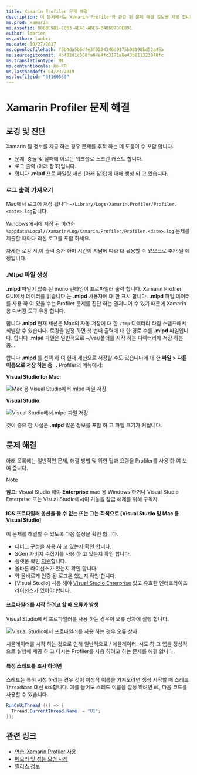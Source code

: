 ```yaml
---
title: Xamarin Profiler 문제 해결
description: 이 문서에서는 Xamarin Profiler와 관련 된 문제 해결 정보를 제공 합니다. 관련 항목 로깅 및 진단, IDE 및 기타 항목을 설명 합니다.
ms.prod: xamarin
ms.assetid: 0060E9D1-C003-4E4C-ADE8-B406978FE891
author: lobrien
ms.author: laobri
ms.date: 10/27/2017
ms.openlocfilehash: f9b4da5b6dfe3f0254340d9175b08198bd52a45a
ms.sourcegitcommit: 4b402d1c508fa84e4fc3171a6e43b811323948fc
ms.translationtype: MT
ms.contentlocale: ko-KR
ms.lasthandoff: 04/23/2019
ms.locfileid: "61160569"
---
```

# <a name="xamarin-profiler-troubleshooting"></a>Xamarin Profiler 문제 해결

## <a name="logging-and-diagnostics"></a>로깅 및 진단

Xamarin 팀 정보를 제공 하는 경우 문제를 추적 하는 데 도움이 수 포함 합니다.

- 문제, 충돌 및 실패에 이르는 워크플로 스크린 캐스트 합니다.
- 로그 출력 (아래 참조)입니다.
- 합니다 **.mlpd** 프로 파일링 세션 (아래 참조)에 대해 생성 되 고 있습니다.

### <a name="getting-log-outputs"></a>로그 출력 가져오기

Mac에서 로그에 저장 됩니다 `~/Library/Logs/Xamarin.Profiler/Profiler.<date>.log`합니다.

Windows에서에 저장 된 이러한 `%appdata%Local//Xamarin/Log/Xamarin.Profiler/Profiler.<date>.log` 문제를 제출할 때마다 최신 로그를 포함 하세요.

자세한 로깅 서,이 출력 증가 하며 시간이 지남에 따라 더 유용할 수 있으므로 추가 될 예정입니다.

<a name="gen_mlpd" />

### <a name="generating-mlpd-files"></a>.Mlpd 파일 생성

**.mlpd** 파일이 압축 된 mono 런타임이 프로파일러 출력 합니다. Xamarin Profiler GUI에서 데이터를 읽습니다.는 **.mlpd** 사용자에 대 한 표시 합니다. **.mlpd** 파일 데이터를 사용 하 여 있을 수는 Profiler 문제를 진단 하는 엔지니어 수 있기 때문에 Xamarin 용 디버깅 도구 유용 합니다.

합니다 **.mlpd** 현재 세션은 Mac의 자동 저장에 대 한 `/tmp` 디렉터리 타임 스탬프에서 식별할 수 있습니다. 로깅을 설정 하면 첫 번째 출력에 대 한 경로 수를 **.mlpd** 파일입니다. 합니다 **.mlpd** 파일은 일반적으로 ~/var/폴더를 시작 하는 디렉터리에 저장 하는 중...

합니다 **.mlpd** 를 선택 하 여 현재 세션으로 저장할 수도 있습니다에 대 한 **파일 > 다른 이름으로 저장 하는 중...** Profiler의 메뉴에서:

**Visual Studio for Mac**:

![](troubleshooting-images/image17.png "Mac 용 Visual Studio에서.mlpd 파일 저장")

**Visual Studio**:

![](troubleshooting-images/image17-vs.png "Visual Studio에서.mlpd 파일 저장")

것이 중요 한 사실은 **.mlpd** 많은 정보를 포함 하 고 파일 크기가 커집니다.

## <a name="troubleshooting"></a>문제 해결

아래 목록에는 일반적인 문제, 해결 방법 및 위한 팁과 요령을 Profiler를 사용 하 여 보여 줍니다.

> [!NOTE]
> **참고**: Visual Studio 해야 **Enterprise** mac 용 Windows 하거나 Visual Studio Enterprise 또는 Visual Studio에서이 기능을 잠금 해제를 위해 구독자

#### <a name="i-cant-see-the-ios-profiler-option-or-it-is-greyed-out-visual-studio-and-visual-studio-for-mac"></a>IOS 프로파일러 옵션을 볼 수 없는 또는 그는 회색으로 [Visual Studio 및 Mac 용 Visual Studio]

이 문제를 해결할 수 있도록 다음 설정을 확인 합니다.

- 디버그 구성을 사용 하 고 있는지 확인 합니다.
- SGen 가비지 수집기를 사용 하 고 있는지 확인 합니다.
- 플랫폼 확인 [지원](~/tools/profiler/index.md#Profiler_Support)합니다.
- 올바른 라이선스가 있는지 확인 합니다.
- 와 올바르게 인증 된 로그온 했는지 확인 합니다.
- [Visual Studio] 사용 해야 [Visual Studio Enterprise](https://visualstudio.microsoft.com/vs/enterprise/) 있고 유효한 엔터프라이즈 라이선스가 있어야 합니다.

#### <a name="i-get-an-error-when-i-try-to-launch-the-profiler"></a>프로파일러를 시작 하려고 할 때 오류가 발생

Visual Studio에서 프로파일러를 사용 하는 경우이 오류 상자에 실행 합니다.

![](troubleshooting-images/error.png "Visual Studio에서 프로파일러를 사용 하는 경우 오류 상자")

시뮬레이터를 시작 하는 것으로 인해 일반적으로 / 에뮬레이터. 시도 하 고 앱을 정상적으로 실행에 제공 하 고 다시는 Profiler를 사용 하려고 하는 문제를 해결 합니다.

#### <a name="to-watch-a-specific-thread"></a>특정 스레드를 조사 하려면

스레드는 특히 시청 하려는 경우 것이 이상적 이름을 가져오려면 생성 시작할 때 스레드 `ThreadName` 대신 `0x0`합니다. 예를 들어도 스레드 이름을 설정 하려면 `UI`, 다음 코드를 사용할 수 있습니다.

```csharp
RunOnUiThread (() => {
  Thread.CurrentThread.Name  = "UI";
});
```

## <a name="related-links"></a>관련 링크

- [연습-Xamarin Profiler 사용](~/tools/profiler/index.md)
- [메모리 및 성능 모범 사례](~/cross-platform/deploy-test/memory-perf-best-practices.md)
- [릴리스 정보](https://developer.xamarin.com/releases/profiler/preview/)
